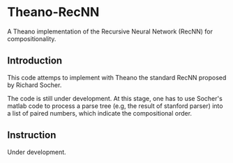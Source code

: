 # Theano-RecNN
A Theano implementation of the Recursive Neural Network (RecNN) for compositionality.

## Introduction
This code attemps to implement with Theano the standard RecNN proposed by Richard Socher.

The code is still under development. At this stage, one has to use Socher's matlab code to process a parse tree (e.g, the result of stanford parser) into a list of paired numbers, which indicate the compositional order.

## Instruction
Under development.
